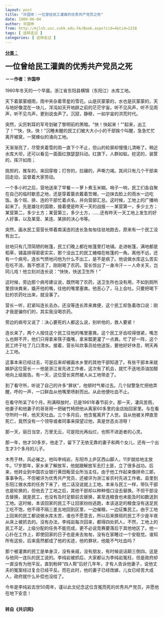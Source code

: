 ```yaml
---
layout: post
title: "许国申：一位曾给民工灌粪的优秀共产党员之死"
date: 1989-06-04
author: 许国申
from: http://mjlsh.usc.cuhk.edu.hk/Book.aspx?cid=4&tid=1218
tags: [ 这样走过 ]
categories: [ 这样走过 ]
---
```


<div style="margin: 15px 10px 10px 0px;">
 <div>
  <span id="ctl00_ContentPlaceHolder1_chapter1_SubjectLabel" style="font-weight:bold;text-decoration:underline;">
   分类：
  </span>
 </div>
 <p>
  <strong>
   <font size="5">
    一位曾给民工灌粪的优秀共产党员之死
   </font>
  </strong>
 </p>
 <p>
  <strong>
   －－作者：许国申
   <br/>
  </strong>
  <br/>
  1960年冬天的一个早晨。浙江省东阳县横锦（东阳江）水库工地。
 </p>
 <p>
  天下着蒙蒙细雨，雨中夹杂着零星的雪花。山是灰蒙蒙的，水也是灰蒙蒙的，天与地好像混在一块儿，浑沌如天开地辟之前的茫茫宇宙。听不见风声，听不见雨声，听不见鸟声，更别说虫声了。沉寂，静穆，一如宇宙的洪荒时代。
 </p>
 <p>
  突然，尖厉刺耳的军号划破了黎明前的黑暗。“快！快起来！”“起来，出工了！”“快，快，快！”沉睡未醒的民工们被大大小小的干部挨个叫醒，急急忙忙离开被窝，一窝蜂似的涌向工地。
 </p>
 <p>
  天渐渐亮了，尽管夹着雪的雨一直下个不止，但山的轮廓却慢慢儿清晰了。稍近水库大坝，还可以看见一面面红旗瑟瑟抖动。红旗下，人群如蚁。挖泥的，装筐的，挥汗如雨；
 </p>
 <p>
  挑担的，推车的，来回穿梭；打夯的，拉碾的，声嘶力竭。其间只有几个干部来回走动，监督着大家劳动。
 </p>
 <p>
  一个多小时之后，营地送来了早餐－－萝卜煮玉米糊。哨子一响，民工们各自聚在自己的临时歇息之地，还是穿着簑衣戴着笠帽，一边抹去脸上的雨水一边吃饭。各个班、排、连的干部忙着点名，并向营部汇总。这时候，工地上的广播响起来了。先是雄壮的国歌，接着便是昨天一天的战报－－某营第一，多少土方；某营第二，多少土方；某营第三，多少土方，……还有昨天一天工地上发生的好人好事，以及某营、某连、某排的决心书等。
 </p>
 <p>
  突然，画水民工营营长带着南溪连的连长急匆匆往驻地跑去，原来有一个民工没有出工。
 </p>
 <p>
  驻地只有几顶简陋的帐篷，民工们晚上都在帐篷里打地铺。走进帐篷，满地都是稻草，铺盖排得密密实实，那个没出工的民工蜷缩在帐篷的一角。离他不远，还有一个病号。连长气愤地问他为什么不出工，是不是病了。他说做水库这么苦实在吃不消，我不想活了，刚刚喝了农药。营长惊出了一身冷汗－－人命关天，岂同儿戏！他立刻对连长说：“快快，快送卫生所！”
 </p>
 <p>
  这时候，旁边那个病号建议说，既然喝了农药，送卫生所也没有用，不如到厕所里捞块粪来，撬开他的嘴，往他的嘴里塞粪。他恶心了，马上会吐。只要把喝下肚的农药吐出来，就没事了。
 </p>
 <p>
  营长一听，赶紧叫连长去办。还没等连长弄来粪便，这个民工却急着改口说：刚才我是骗你们的，其实我没喝农药。
 </p>
 <p>
  旁边的病号又说了：决心要死的人都这么说，别听他的，救人要紧！
 </p>
 <p>
  连长来了，两个人按住这个民工往他的嘴里塞粪。这个民工牙齿咬得很紧，嘴怎么也掰不开，他们只得拿来筷子撬嘴，拿来瓢更灌了一点粪。忙了好一阵，这个民工终于吐了几口清水。接着，营长叫炊事员给他送饭，要他好好休息，明天再上工地。
 </p>
 <p>
  这事本来已经过去，可是后来却被画水乡里的其他干部知道了。有些干部本来就嫉妒这位营长－－他是浙江省先进工作者，这次有了机会，就忙不迭地添油加醋地向上级报告。有一天，这位营长突然被人从工地带走了。
 </p>
 <p>
  到了看守所，听说了自己的许多“罪状”，他顿时气晕过去。几个狱警急忙把他弄醒，呼的一声，一口鲜血从他嘴里喷射而出。从此他便吐血不止。
 </p>
 <p>
  在看守所呆了6个月，刑满释放时，已是1961年春节前夕。那一天，凄风苦雨，他妻子和他妻子的哥哥用一把破竹椅把他从离家60多里的金店抬回家里。与在看守所时一样，他天天吐血。三个多月后，他含冤离开了人世。自从他被关押直至死亡，竟然没有一个领导或者同事来探望过他，真是世态炎凉呀！
 </p>
 <p>
  那一天，丽日当空，万里无云，可是阳光再灿烂，也照不进逝者的心灵。
 </p>
 <p>
  那一年，他才30多岁。他走了，留下了无依无靠的妻子和两个女儿，还有一个出生才3个多月的儿子。
 </p>
 <p>
  木秀于林，风必摧之。他叫李纯岩，东阳市上庐区西山脚人，11岁就给地主放牛。17岁那年，家乡来了解放军，他就跟解放军去打土匪，立了很多战功。后来，他转业到中国农业银行黄田畈营业所当主任。由于他工作起来像拼命三郞，事事争先，不但被评为优秀共产党员，还被评为浙江省农村先进工作者。县里到东阳江做水库的任务下来了，他二话没说就上工地。本来与民工一样，带队干部也是轮换的，但他去了工地之后，其他干部却以种种借口没去替换。不但干部没去替换，就是民工，也没有及时足额前去替换，甚至连粮食也未能及时如数送到工地。这时候，本该回家的民工不让回家纷纷逃跑，本该送足的粮食没有送足民工吃不饱，他不得不隔三差五地回到区里，一边催粮，一边征集民工。由于工地上回来的民工都说做水库太苦，谁也不愿意去，所以后来换班的民工不少是半夜从床上被抓去的。没有办法，李纯岩每次回来，都得四处抓人，不然，工地上的民工不足，上级分配的任务不能完成，更不必说竞赛要落后于其他地区了。他一心扑在工作上，即使回家的日子也是来去匆匆，没有在家睡过一个安稳觉。谁知所有这些，后来竟然都成了他的劣迹，他的罪状，他能不气吐血吗？
 </p>
 <p>
  那个被灌粪的民工是单身汉，没有亲戚，没有朋友，有时候说话颠三倒四。这是与他同一连队的民工说的。李纯岩被抓后，大家都认为李纯岩冤枉，但是政府却一直没有为他平反。直到粉碎“四人帮”后好几年年，才有人告诉他妻子，说他丈夫的冤案经过复合已经平反。而在此时，他的妻子已经改嫁，儿女已经苦大成人，政府就什么补偿也没给了。
 </p>
 <p>
  今年是李纯岩去世50周年，谨以此文纪念这位含冤而死的优秀共产党员，并愿他在地下安息！
 </p>
 <p>
  <br/>
  <strong>
   转自《共识网》
  </strong>
 </p>
</div>


